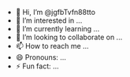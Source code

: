 - 👋 Hi, I’m @jgfbTvfn88tto
- 👀 I’m interested in ...
- 🌱 I’m currently learning ...
- 💞️ I’m looking to collaborate on ...
- 📫 How to reach me ...
- 😄 Pronouns: ...
- ⚡ Fun fact: ...

<!---
jgfbTvfn88tto/jgfbTvfn88tto is a ✨ special ✨ repository because its `README.md` (this file) appears on your GitHub profile.
You can click the Preview link to take a look at your changes.
--->

